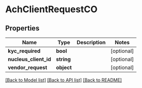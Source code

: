 # AchClientRequestCO

## Properties
Name | Type | Description | Notes
------------ | ------------- | ------------- | -------------
**kyc_required** | **bool** |  | [optional] 
**nucleus_client_id** | **string** |  | [optional] 
**vendor_request** | **object** |  | [optional] 

[[Back to Model list]](../README.md#documentation-for-models) [[Back to API list]](../README.md#documentation-for-api-endpoints) [[Back to README]](../README.md)


